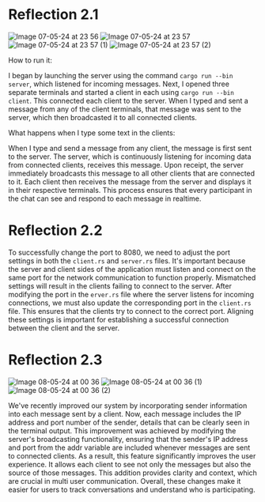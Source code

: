 # Reflection 2.1

![Image 07-05-24 at 23 56](https://github.com/tvadhisti/advprog-module10-2/assets/127074983/8bb7bbd6-6a23-4d36-acc6-fdba75c83550)
![Image 07-05-24 at 23 57](https://github.com/tvadhisti/advprog-module10-2/assets/127074983/d33763a6-8e9a-42e2-8cea-d52e53e5ec77)
![Image 07-05-24 at 23 57 (1)](https://github.com/tvadhisti/advprog-module10-2/assets/127074983/f9db1d71-3858-46b3-aa42-17ebed50aa12)
![Image 07-05-24 at 23 57 (2)](https://github.com/tvadhisti/advprog-module10-2/assets/127074983/4e100ba3-8133-404f-9f18-e87ced1da6b4)

How to run it:

I began by launching the server using the command ```cargo run --bin server```, which listened for incoming messages. Next, I opened three separate terminals and started a client in each using ```cargo run --bin client```. This connected each client to the server. When I typed and sent a message from any of the client terminals, that message was sent to the server, which then broadcasted it to all connected clients.

What happens when I type some text in the clients:

When I type and send a message from any client, the message is first sent to the server. The server, which is continuously listening for incoming data from connected clients, receives this message. Upon receipt, the server immediately broadcasts this message to all other clients that are connected to it. Each client then receives the message from the server and displays it in their respective terminals. This process ensures that every participant in the chat can see and respond to each message in realtime.

# Reflection 2.2

To successfully change the port to 8080, we need to adjust the port settings in both the ```client.rs``` and ```server.rs``` files. It's important because the server and client sides of the application must listen and connect on the same port for the network communication to function properly. Mismatched settings will result in the clients failing to connect to the server. After modifying the port in the ```erver.rs``` file where the server listens for incoming connections, we must also update the corresponding port in the ```client.rs``` file. This ensures that the clients try to connect to the correct port. Aligning these settings is important for establishing a successful connection between the client and the server.

# Reflection 2.3
![Image 08-05-24 at 00 36](https://github.com/tvadhisti/advprog-module10-2/assets/127074983/4704df80-f00e-4179-92c6-4b232dab431f)
![Image 08-05-24 at 00 36 (1)](https://github.com/tvadhisti/advprog-module10-2/assets/127074983/066e5aee-b764-40c6-a637-a1b7edcead45)
![Image 08-05-24 at 00 36 (2)](https://github.com/tvadhisti/advprog-module10-2/assets/127074983/569008c9-0d13-4364-9b45-179fa5291675)



We've recently improved our system by incorporating sender information into each message sent by a client. Now, each message includes the IP address and port number of the sender, details that can be clearly seen in the terminal output. This improvement was achieved by modifying the server's broadcasting functionality, ensuring that the sender's IP address and port from the addr variable are included whenever messages are sent to connected clients. As a result, this feature significantly improves the user experience. It allows each client to see not only the messages but also the source of those messages. This addition provides clarity and context, which are crucial in multi user communication. Overall, these changes make it easier for users to track conversations and understand who is participating.

